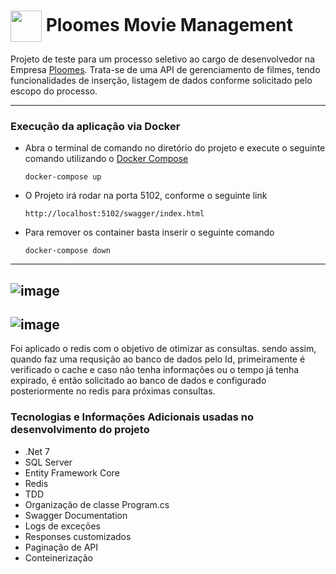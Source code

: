 # <img align="center" height="50" src="https://github.com/guftrindade/PloomesMovieManagement/assets/67704261/6f0759a1-91f7-4298-935e-57575afe3055" /> Ploomes Movie Management

Projeto de teste para um processo seletivo ao cargo de desenvolvedor na Empresa [Ploomes](https://www.ploomes.com/). Trata-se de uma API de gerenciamento de filmes, tendo funcionalidades de inserção, listagem de dados conforme solicitado pelo escopo do processo. 

<hr>

### Execução da aplicação via Docker
- Abra o terminal de comando no diretório do projeto e execute o seguinte comando utilizando o [Docker Compose](https://docs.docker.com/compose/)

    ```
    docker-compose up
    ```

- O Projeto irá rodar na porta 5102, conforme o seguinte link

    ```
    http://localhost:5102/swagger/index.html
    ```

- Para remover os container basta inserir o seguinte comando

    ```
    docker-compose down
    ```
<hr>

![image](https://github.com/guftrindade/PloomesMovieManagement/assets/67704261/de8b1865-6b67-469a-974f-110a0559d7f6)
---
![image](https://github.com/guftrindade/PloomesMovieManagement/assets/67704261/d1024533-0d5a-4118-a898-2c278781a39d)
---
Foi aplicado o redis com o objetivo de otimizar as consultas. sendo assim, quando faz uma requsição ao banco de dados pelo Id, primeiramente é verificado o cache e caso não tenha informações ou o tempo já tenha expirado, 
é então solicitado ao banco de dados e configurado posteriormente no redis para próximas consultas.


### Tecnologias e Informações Adicionais usadas no desenvolvimento do projeto
 - .Net 7
 - SQL Server
 - Entity Framework Core
 - Redis
 - TDD
 - Organização de classe Program.cs
 - Swagger Documentation
 - Logs de exceções
 - Responses customizados
 - Paginação de API
 - Conteinerização
